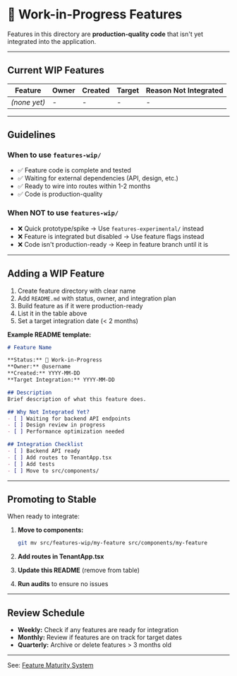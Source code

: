 # 🚧 Work-in-Progress Features

Features in this directory are **production-quality code** that isn't yet integrated into the application.

---

## Current WIP Features

| Feature | Owner | Created | Target | Reason Not Integrated |
|---------|-------|---------|--------|----------------------|
| _(none yet)_ | - | - | - | - |

---

## Guidelines

### When to use `features-wip/`

- ✅ Feature code is complete and tested
- ✅ Waiting for external dependencies (API, design, etc.)
- ✅ Ready to wire into routes within 1-2 months
- ✅ Code is production-quality

### When NOT to use `features-wip/`

- ❌ Quick prototype/spike → Use `features-experimental/` instead
- ❌ Feature is integrated but disabled → Use feature flags instead
- ❌ Code isn't production-ready → Keep in feature branch until it is

---

## Adding a WIP Feature

1. Create feature directory with clear name
2. Add `README.md` with status, owner, and integration plan
3. Build feature as if it were production-ready
4. List it in the table above
5. Set a target integration date (< 2 months)

**Example README template:**

```markdown
# Feature Name

**Status:** 🚧 Work-in-Progress  
**Owner:** @username  
**Created:** YYYY-MM-DD  
**Target Integration:** YYYY-MM-DD

## Description
Brief description of what this feature does.

## Why Not Integrated Yet?
- [ ] Waiting for backend API endpoints
- [ ] Design review in progress  
- [ ] Performance optimization needed

## Integration Checklist
- [ ] Backend API ready
- [ ] Add routes to TenantApp.tsx
- [ ] Add tests
- [ ] Move to src/components/
```

---

## Promoting to Stable

When ready to integrate:

1. **Move to components:**
   ```bash
   git mv src/features-wip/my-feature src/components/my-feature
   ```

2. **Add routes in TenantApp.tsx**

3. **Update this README** (remove from table)

4. **Run audits** to ensure no issues

---

## Review Schedule

- **Weekly:** Check if any features are ready for integration
- **Monthly:** Review if features are on track for target dates
- **Quarterly:** Archive or delete features > 3 months old

---

See: [Feature Maturity System](../../../../docs/devtools/FEATURE_MATURITY_SYSTEM.md)


